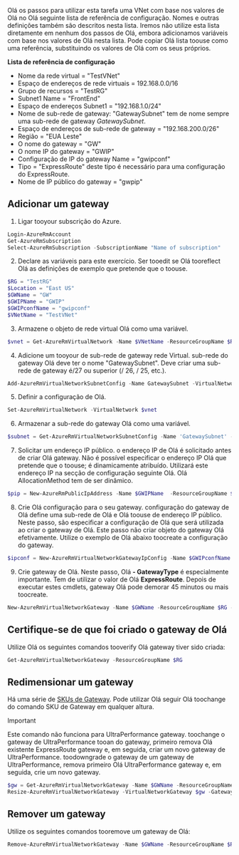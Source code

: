 Olá os passos para utilizar esta tarefa uma VNet com base nos valores de Olá no Olá seguinte lista de referência de configuração. Nomes e outras definições também são descritos nesta lista. Iremos não utilize esta lista diretamente em nenhum dos passos de Olá, embora adicionamos variáveis com base nos valores de Olá nesta lista. Pode copiar Olá lista toouse como uma referência, substituindo os valores de Olá com os seus próprios.

**Lista de referência de configuração**

* Nome da rede virtual = "TestVNet"
* Espaço de endereços de rede virtuais = 192.168.0.0/16
* Grupo de recursos = "TestRG"
* Subnet1 Name = "FrontEnd" 
* Espaço de endereços Subnet1 = "192.168.1.0/24"
* Nome de sub-rede de gateway: "GatewaySubnet" tem de nome sempre uma sub-rede de gateway *GatewaySubnet*.
* Espaço de endereços de sub-rede de gateway = "192.168.200.0/26"
* Região = "EUA Leste"
* O nome do gateway = "GW"
* O nome IP do gateway = "GWIP"
* Configuração de IP do gateway Name = "gwipconf"
* Tipo = "ExpressRoute" deste tipo é necessário para uma configuração do ExpressRoute.
* Nome de IP público do gateway = "gwpip"

## <a name="add-a-gateway"></a>Adicionar um gateway
1. Ligar tooyour subscrição do Azure.

  ```powershell 
  Login-AzureRmAccount
  Get-AzureRmSubscription 
  Select-AzureRmSubscription -SubscriptionName "Name of subscription"
  ```
2. Declare as variáveis para este exercício. Ser tooedit se Olá tooreflect Olá as definições de exemplo que pretende que o toouse.

  ```powershell 
  $RG = "TestRG"
  $Location = "East US"
  $GWName = "GW"
  $GWIPName = "GWIP"
  $GWIPconfName = "gwipconf"
  $VNetName = "TestVNet"
  ```
3. Armazene o objeto de rede virtual Olá como uma variável.

  ```powershell
  $vnet = Get-AzureRmVirtualNetwork -Name $VNetName -ResourceGroupName $RG
  ```
4. Adicione um tooyour de sub-rede de gateway rede Virtual. sub-rede do gateway Olá deve ter o nome "GatewaySubnet". Deve criar uma sub-rede de gateway é/27 ou superior (/ 26, / 25, etc.).

  ```powershell
  Add-AzureRmVirtualNetworkSubnetConfig -Name GatewaySubnet -VirtualNetwork $vnet -AddressPrefix 192.168.200.0/26
  ```
5. Definir a configuração de Olá.

  ```powershell
  Set-AzureRmVirtualNetwork -VirtualNetwork $vnet
  ```
6. Armazenar a sub-rede do gateway Olá como uma variável.

  ```powershell
  $subnet = Get-AzureRmVirtualNetworkSubnetConfig -Name 'GatewaySubnet' -VirtualNetwork $vnet
  ```
7. Solicitar um endereço IP público. o endereço IP de Olá é solicitado antes de criar Olá gateway. Não é possível especificar o endereço IP Olá que pretende que o toouse; é dinamicamente atribuído. Utilizará este endereço IP na secção de configuração seguinte Olá. Olá AllocationMethod tem de ser dinâmico.

  ```powershell
  $pip = New-AzureRmPublicIpAddress -Name $GWIPName  -ResourceGroupName $RG -Location $Location -AllocationMethod Dynamic
  ```
8. Crie Olá configuração para o seu gateway. configuração do gateway de Olá define uma sub-rede de Olá e Olá toouse de endereço IP público. Neste passo, são especificar a configuração de Olá que será utilizada ao criar o gateway de Olá. Este passo não criar objeto do gateway Olá efetivamente. Utilize o exemplo de Olá abaixo toocreate a configuração do gateway.

  ```powershell
  $ipconf = New-AzureRmVirtualNetworkGatewayIpConfig -Name $GWIPconfName -Subnet $subnet -PublicIpAddress $pip
  ```
9. Crie gateway de Olá. Neste passo, Olá **- GatewayType** é especialmente importante. Tem de utilizar o valor de Olá **ExpressRoute**. Depois de executar estes cmdlets, gateway Olá pode demorar 45 minutos ou mais toocreate.

  ```powershell
  New-AzureRmVirtualNetworkGateway -Name $GWName -ResourceGroupName $RG -Location $Location -IpConfigurations $ipconf -GatewayType Expressroute -GatewaySku Standard
  ```

## <a name="verify-hello-gateway-was-created"></a>Certifique-se de que foi criado o gateway de Olá
Utilize Olá os seguintes comandos tooverify Olá gateway tiver sido criada:

```powershell
Get-AzureRmVirtualNetworkGateway -ResourceGroupName $RG
```

## <a name="resize-a-gateway"></a>Redimensionar um gateway
Há uma série de [SKUs de Gateway](../articles/expressroute/expressroute-about-virtual-network-gateways.md). Pode utilizar Olá seguir Olá toochange do comando SKU de Gateway em qualquer altura.

> [!IMPORTANT]
> Este comando não funciona para UltraPerformance gateway. toochange o gateway de UltraPerformance tooan do gateway, primeiro remova Olá existente ExpressRoute gateway e, em seguida, criar um novo gateway de UltraPerformance. toodowngrade o gateway de um gateway de UltraPerformance, remova primeiro Olá UltraPerformance gateway e, em seguida, crie um novo gateway.
> 
> 

```powershell
$gw = Get-AzureRmVirtualNetworkGateway -Name $GWName -ResourceGroupName $RG
Resize-AzureRmVirtualNetworkGateway -VirtualNetworkGateway $gw -GatewaySku HighPerformance
```

## <a name="remove-a-gateway"></a>Remover um gateway
Utilize os seguintes comandos tooremove um gateway de Olá:

```powershell
Remove-AzureRmVirtualNetworkGateway -Name $GWName -ResourceGroupName $RG
```